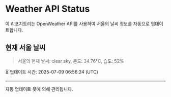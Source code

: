 
# Weather API Status

이 리포지토리는 OpenWeather API를 사용하여 서울의 날씨 정보를 자동으로 업데이트합니다.

## 현재 서울 날씨
> 서울의 현재 날씨: clear sky, 온도: 34.76°C, 습도: 52%

⏳ 업데이트 시간: 2025-07-09 06:56:24 (UTC)

---
자동 업데이트 봇에 의해 관리됩니다.
